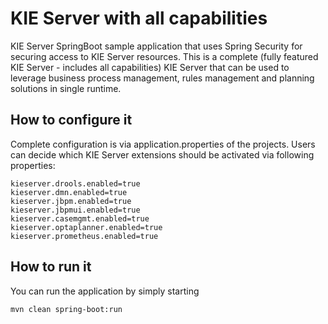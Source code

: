 KIE Server with all capabilities
========================================

KIE Server SpringBoot sample application that uses Spring Security for securing access to KIE Server resources.
This is a complete (fully featured KIE Server - includes all capabilities) KIE Server that can be used to leverage 
business process management, rules management and planning solutions in single runtime.

How to configure it
------------------------------

Complete configuration is via application.properties of the projects.
Users can decide which KIE Server extensions should be activated via following properties:

```
kieserver.drools.enabled=true
kieserver.dmn.enabled=true
kieserver.jbpm.enabled=true
kieserver.jbpmui.enabled=true
kieserver.casemgmt.enabled=true
kieserver.optaplanner.enabled=true
kieserver.prometheus.enabled=true
```

How to run it
------------------------------

You can run the application by simply starting

```
mvn clean spring-boot:run

```



